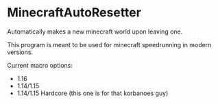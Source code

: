 # MinecraftAutoResetter
Automatically makes a new minecraft world upon leaving one.

This program is meant to be used for minecraft speedrunning in modern versions.

Current macro options:
- 1.16
- 1.14/1.15
- 1.14/1.15 Hardcore (this one is for that korbanoes guy)
